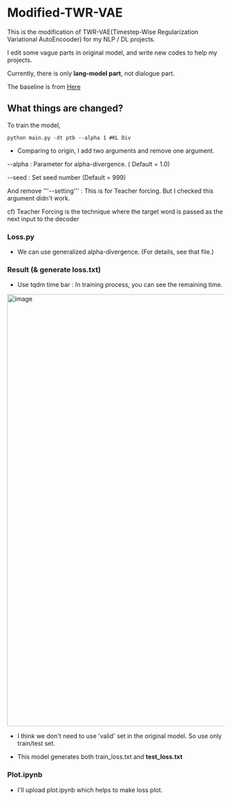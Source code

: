 # Modified-TWR-VAE

This is the modification of TWR-VAE(Timestep-Wise Regularization Variational AutoEncooder) for my NLP / DL projects.

I edit some vague parts in original model, and write new codes to help my projects.

Currently, there is only **lang-model part**, not dialogue part.

The baseline is from [Here](https://github.com/ruizheliUOA/TWR-VAE/)



## What things are changed?

To train the model,

```
python main.py -dt ptb --alpha 1 #KL Div
```

- Comparing to origin, I add two arguments and remove one argument.

--alpha : Parameter for alpha-divergence. ( Default = 1.0)

--seed : Set seed number (Default = 999)


And remove '''--setting''' : This is for Teacher forcing. But I checked this argument didn't work.

cf) Teacher Forcing is the technique where the target word is passed as the next input to the decoder


### Loss.py

- We can use generalized alpha-divergence. (For details, see that file.)


### Result (& generate loss.txt)

- Use tqdm time bar : In training process, you can see the remaining time.

<img width="1000" alt="image" src="https://user-images.githubusercontent.com/43122330/200512800-a28aa7b4-1293-4981-9333-206ea7e4d833.png">


- I think we don't need to use 'valid' set in the original model. So use only train/test set.

- This model generates both train_loss.txt and **test_loss.txt**


### Plot.ipynb

- I'll upload plot.ipynb which helps to make loss plot.

